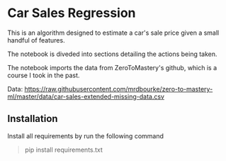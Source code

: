 
# Car Sales Regression

This is an algorithm designed to estimate a car's sale price given a small handful of features.

The notebook is diveded into sections detailing the actions being taken.

The notebook imports the data from ZeroToMastery's github, which is a course I took in the past.

Data: https://raw.githubusercontent.com/mrdbourke/zero-to-mastery-ml/master/data/car-sales-extended-missing-data.csv
## Installation
Install all requirements by run the following command

> pip install requirements.txt
